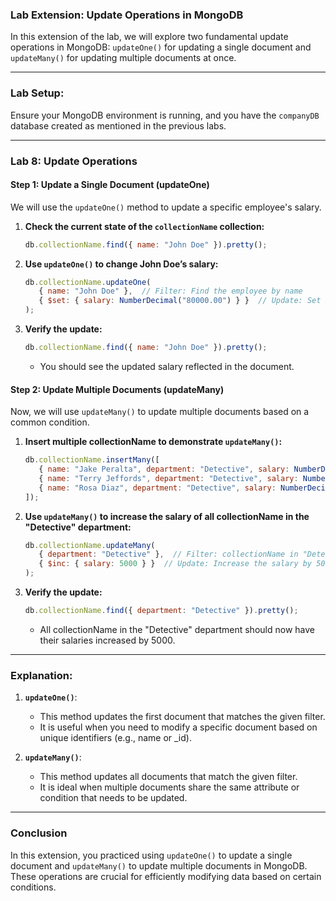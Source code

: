 ### **Lab Extension: Update Operations in MongoDB**

In this extension of the lab, we will explore two fundamental update operations in MongoDB: `updateOne()` for updating a single document and `updateMany()` for updating multiple documents at once.

---

### **Lab Setup:**

Ensure your MongoDB environment is running, and you have the `companyDB` database created as mentioned in the previous labs.

---

### **Lab 8: Update Operations**

#### **Step 1: Update a Single Document (updateOne)**

We will use the `updateOne()` method to update a specific employee's salary.

1. **Check the current state of the `collectionName` collection:**
   ```javascript
   db.collectionName.find({ name: "John Doe" }).pretty();
   ```

2. **Use `updateOne()` to change John Doe’s salary:**
   ```javascript
   db.collectionName.updateOne(
      { name: "John Doe" },  // Filter: Find the employee by name
      { $set: { salary: NumberDecimal("80000.00") } }  // Update: Set the new salary
   );
   ```

3. **Verify the update:**
   ```javascript
   db.collectionName.find({ name: "John Doe" }).pretty();
   ```
   - You should see the updated salary reflected in the document.

#### **Step 2: Update Multiple Documents (updateMany)**

Now, we will use `updateMany()` to update multiple documents based on a common condition.

1. **Insert multiple collectionName to demonstrate `updateMany()`:**
   ```javascript
   db.collectionName.insertMany([
      { name: "Jake Peralta", department: "Detective", salary: NumberDecimal("55000.00") },
      { name: "Terry Jeffords", department: "Detective", salary: NumberDecimal("62000.00") },
      { name: "Rosa Diaz", department: "Detective", salary: NumberDecimal("58000.00") }
   ]);
   ```

2. **Use `updateMany()` to increase the salary of all collectionName in the "Detective" department:**
   ```javascript
   db.collectionName.updateMany(
      { department: "Detective" },  // Filter: collectionName in "Detective" department
      { $inc: { salary: 5000 } }  // Update: Increase the salary by 5000
   );
   ```

3. **Verify the update:**
   ```javascript
   db.collectionName.find({ department: "Detective" }).pretty();
   ```
   - All collectionName in the "Detective" department should now have their salaries increased by 5000.

---

### **Explanation:**

1. **`updateOne()`**:
   - This method updates the first document that matches the given filter.
   - It is useful when you need to modify a specific document based on unique identifiers (e.g., name or _id).

2. **`updateMany()`**:
   - This method updates all documents that match the given filter.
   - It is ideal when multiple documents share the same attribute or condition that needs to be updated.

---

### **Conclusion**

In this extension, you practiced using `updateOne()` to update a single document and `updateMany()` to update multiple documents in MongoDB. These operations are crucial for efficiently modifying data based on certain conditions.